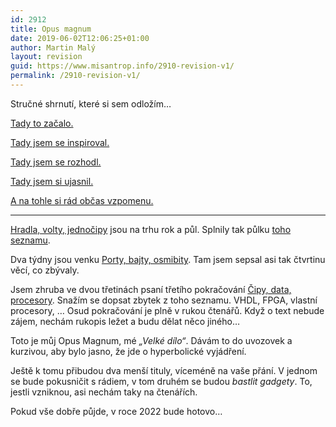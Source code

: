 ```yaml
---
id: 2912
title: Opus magnum
date: 2019-06-02T12:06:25+01:00
author: Martin Malý
layout: revision
guid: https://www.misantrop.info/2910-revision-v1/
permalink: /2910-revision-v1/
---
```

Stručné shrnutí, které si sem odložím&#8230;

<!--more-->

[Tady to začalo.](https://www.misantrop.info/naucim-vas-mluvit-elektronicky/)

[Tady jsem se inspiroval.](https://kcc.misantrop.info/2015/05/15/literatura/)

[Tady jsem se rozhodl.](https://kcc.misantrop.info/2015/05/21/jednoduche/)

[Tady jsem si ujasnil.](https://kcc.misantrop.info/2015/05/22/didaktika/)

[A na tohle si rád občas vzpomenu.](https://www.facebook.com/martin.maly/posts/10152995187362496)

<hr class="wp-block-separator" />

[Hradla, volty, jednočipy](https://elektrokniha.cz/) jsou na trhu rok a půl. Splnily tak půlku [toho seznamu](https://www.misantrop.info/naucim-vas-mluvit-elektronicky/).

Dva týdny jsou venku [Porty, bajty, osmibity](https://www.osmibity.cz/). Tam jsem sepsal asi tak čtvrtinu věcí, co zbývaly.

Jsem zhruba ve dvou třetinách psaní třetího pokračování [Čipy, data, procesory](https://www.osmibity.cz/addons.html). Snažím se dopsat zbytek z toho seznamu. VHDL, FPGA, vlastní procesory, &#8230; Osud pokračování je plně v rukou čtenářů. Když o text nebude zájem, nechám rukopis ležet a budu dělat něco jiného&#8230;

Toto je můj Opus Magnum, mé _&#8222;Velké dílo&#8220;_. Dávám to do uvozovek a kurzivou, aby bylo jasno, že jde o hyperbolické vyjádření.

Ještě k tomu přibudou dva menší tituly, víceméně na vaše přání. V jednom se bude pokusničit s rádiem, v tom druhém se budou _bastlit gadgety_. To, jestli vzniknou, asi nechám taky na čtenářích.

Pokud vše dobře půjde, v roce 2022 bude hotovo&#8230;